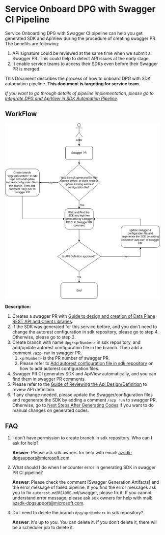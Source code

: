 # Service Onboard DPG with Swagger CI Pipeline

Service Onboarding DPG with Swagger CI pipeline can help you get generated SDK and ApiView during the procedure of creating swagger PR.
The benefits are following:
1. API signature could be reviewed at the same time when we submit a Swagger PR. This could help to detect API issues at the early stage.
2. It enable service teams to access their SDKs even before their Swagger PR is merged.

This Document describes the process of how to onboard DPG with SDK automation pipeline. __This document is targeting for service team.__ 

*If you want to go through details of pipeline implementation, please go to [Integrate DPG and ApiView in SDK Automation Pipeline](Integrate-dpg-and-apiview-in-sdk-automation-pipeline.md).*

## WorkFlow

![workflow-for-service-team](workflow-service-team.png)

__Description:__
1. Creates a swagger PR with [Guide to design and creation of Data Plane REST API and Client Libraries](https://aka.ms/azsdk/dpcodegen).
2. If the SDK was generated for this service before, and you don't need to change the autorest configuration in sdk repository, please go to step 4. Otherwise, please go to step 3.
3. Create branch with name `dpg/<prNumber>` in sdk repository, and add/update autorest configuration file in the branch. Then add a comment `/azp run` in swagger PR.
   1. `<prNumber>` is the PR number of swagger PR.
   2. Please refer to [Add autorest configuration file in sdk repository](./add-autorest-configuration-file-in-sdk-repository.md) on how to add autorest configuration files.
4. Swagger PR CI generates SDK and ApiView automatically, and you can find them in swagger PR comments.
5. Please refer to the [Guide of Reviewing the Api Design/Definition](https://dev.azure.com/azure-sdk/internal/_wiki/wikis/internal.wiki/591/Guide-to-design-and-creation-of-Data-Plane-REST-API-and-Client-Libraries?anchor=ii.-review-the-api-design/definition) to review API definition.
6. If any change needed, please update the Swagger/configuration files and regenerate the SDK by adding a comment `/azp run` to swagger PR. Otherwise, go to [Next Steps After Generating Codes](./next-steps-after-generating-codes.md) if you want to do manual changes on generated codes.

## FAQ
1. I don't have permission to create branch in sdk repository. Who can I ask for help?
    
    __Answer__: Please ask sdk owners for help with email: azsdk-dpgsupport@microsoft.com.
   
2. What should I do when I encounter error in generating SDK in swagger PR CI pipeline?
   
    __Answer__: Please check the comment [Swagger Generation Artifacts] and the error message of failed pipeline. If you find the error messages ask you to fix `autorest.md`/`README.md`/swagger, please fix it. If you cannot understand error message, please ask sdk owners for help with mail: azsdk-dpgsupport@microsoft.com.

3. Do I need to delete the branch `dpg/<prNumber>` in sdk repository?

    __Answer__: It's up to you. You can delete it. If you don't delete it, there will be a scheduler job to delete it.